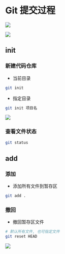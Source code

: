 <!--
 * @Description: 
 * @Version: 1.0
 * @Author: DaLao
 * @Email:  
 * @Date: 2021-03-17 18:02:13
 * @LastEditors: Please set LastEditors
 * @LastEditTime: 2023-05-05 13:59:09
-->

# Git 提交过程

![](https://cdn.hurra.ltd/img/git.svg)

![](https://cdn.hurra.ltd/img/2022-3-17-2310.svg)

## init

### 新建代码仓库

- 当前目录

```sh
git init
```

- 指定目录

```sh
git init 项目名
```

![](https://cdn.hurra.ltd/img/20220112075837.png)

### 查看文件状态

```sh
git status
```

## add

### 添加

- 添加所有文件到暂存区

```sh
git add .
```

### 撤回

- 撤回暂存区文件

```sh
# 默认所有文件, 也可指定文件
git reset HEAD
```

![](https://cdn.hurra.ltd/img/20220112080614.png)